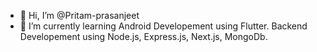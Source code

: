 - 👋 Hi, I’m @Pritam-prasanjeet
- 🌱 I’m currently learning Android Developement using Flutter. Backend Developement using Node.js, Express.js, Next.js, MongoDb.
